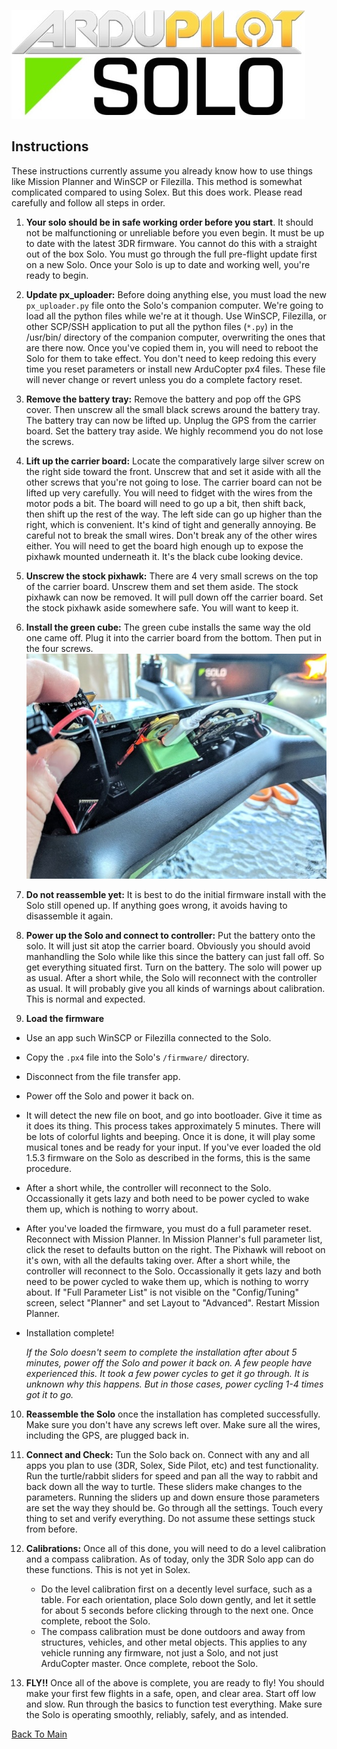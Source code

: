 ![Logo](https://github.com/ArduPilot/SoloScripts/blob/master/Misc/APsolo.jpg)

Instructions
------------
These instructions currently assume you already know how to use things like Mission Planner and WinSCP or Filezilla. This method is somewhat complicated compared to using Solex. But this does work. Please read carefully and follow all steps in order.

1. **Your solo should be in safe working order before you start**. It should not be malfunctioning or unreliable before you even begin. It must be up to date with the latest 3DR firmware. You cannot do this with a straight out of the box Solo. You must go through the full pre-flight update first on a new Solo.  Once your Solo is up to date and working well, you're ready to begin.

2. **Update px_uploader:** Before doing anything else, you must load the new `px_uploader.py` file onto the Solo's companion computer. We're going to load all the python files while we're at it though. Use WinSCP, Filezilla, or other SCP/SSH application to put all the python files (`*.py`) in the /usr/bin/ directory of the companion computer, overwriting the ones that are there now.  Once you've copied them in, you will need to reboot the Solo for them to take effect. You don't need to keep redoing this every time you reset parameters or install new ArduCopter px4 files. These file will never change or revert unless you do a complete factory reset.

3. **Remove the battery tray:** Remove the battery and pop off the GPS cover.  Then unscrew all the small black screws around the battery tray. The battery tray can now be lifted up.  Unplug the GPS from the carrier board.  Set the battery tray aside. We highly recommend you do not lose the screws.

4. **Lift up the carrier board:** Locate the comparatively large silver screw on the right side toward the front. Unscrew that and set it aside with all the other screws that you're not going to lose.  The carrier board can not be lifted up very carefully.  You will need to fidget with the wires from the motor pods a bit.  The board will need to go up a bit, then shift back, then shift up the rest of the way. The left side can go up higher than the right, which is convenient.  It's kind of tight and generally annoying.  Be careful not to break the small wires.  Don't break any of the other wires either.  You will need to get the board high enough up to expose the pixhawk mounted underneath it.  It's the black cube looking device.

5. **Unscrew the stock pixhawk:** There are 4 very small screws on the top of the carrier board. Unscrew them and set them aside. The stock pixhawk can now be removed. It will pull down off the carrier board. Set the stock pixhawk aside somewhere safe. You will want to keep it.

6. **Install the green cube:** The green cube installs the same way the old one came off.  Plug it into the carrier board from the bottom.  Then put in the four screws.
   ![Guts](https://github.com/ArduPilot/SoloScripts/blob/master/Misc/guts.jpg)

7. **Do not reassemble yet:** It is best to do the initial firmware install with the Solo still opened up. If anything goes wrong, it avoids having to disassemble it again. 

8. **Power up the Solo and connect to controller:** Put the battery onto the solo. It will just sit atop the carrier board. Obviously you should avoid manhandling the Solo while like this since the battery can just fall off. So get everything situated first.  Turn on the battery.  The solo will power up as usual. After a short while, the Solo will reconnect with the controller as usual. It will probably give you all kinds of warnings about calibration. This is normal and expected.

9. **Load the firmware**
 * Use an app such WinSCP or Filezilla connected to the Solo.
 * Copy the `.px4` file into the Solo's `/firmware/` directory.
 * Disconnect from the file transfer app.
 * Power off the Solo and power it back on.
 * It will detect the new file on boot, and go into bootloader. Give it time as it does its thing. This process takes approximately 5 minutes. There will be lots of colorful lights and beeping. Once it is done, it will play some musical tones and be ready for your input. If you've ever loaded the old 1.5.3 firmware on the Solo as described in the forms, this is the same procedure.
 * After a short while, the controller will reconnect to the Solo.  Occassionally it gets lazy and both need to be power cycled to wake them up, which is nothing to worry about.
 * After you've loaded the firmware, you must do a full parameter reset. Reconnect with Mission Planner. In Mission Planner's full parameter list, click the reset to defaults button on the right. The Pixhawk will reboot on it's own, with all the defaults taking over. After a short while, the controller will reconnect to the Solo.  Occassionally it gets lazy and both need to be power cycled to wake them up, which is nothing to worry about. If "Full Parameter List" is not visible on the "Config/Tuning" screen, select "Planner" and set Layout to "Advanced". Restart Mission Planner. 
 * Installation complete!
 
    _If the Solo doesn't seem to complete the installation after about 5 minutes, power off the Solo and power it back on.  A few people have experienced this. It took a few power cycles to get it go through. It is unknown why this happens.  But in those cases, power cycling 1-4 times got it to go._

10. **Reassemble the Solo** once the installation has completed successfully. Make sure you don't have any screws left over.  Make sure all the wires, including the GPS, are plugged back in.

11. **Connect and Check:** Tun the Solo back on. Connect with any and all apps you plan to use (3DR, Solex, Side Pilot, etc) and test functionality. Run the turtle/rabbit sliders for speed and pan all the way to rabbit and back down all the way to turtle. These sliders make changes to the parameters. Running the sliders up and down ensure those parameters are set the way they should be.  Go through all the settings. Touch every thing to set and verify everything. Do not assume these settings stuck from before. 

12. **Calibrations:** Once all of this done, you will need to do a level calibration and a compass calibration. As of today, only the 3DR Solo app can do these functions. This is not yet in Solex.
    * Do the level calibration first on a decently level surface, such as a table. For each orientation, place Solo down gently, and let it settle for about 5 seconds before clicking through to the next one. Once complete, reboot the Solo.
    * The compass calibration must be done outdoors and away from structures, vehicles, and other metal objects. This applies to any vehicle running any firmware, not just a Solo, and not just ArduCopter master. Once complete, reboot the Solo.

13. **FLY!!** Once all of the above is complete, you are ready to fly! You should make your first few flights in a safe, open, and clear area. Start off low and slow. Run through the basics to function test everything.  Make sure the Solo is operating smoothly, reliably, safely, and as intended.

[Back To Main](../master/README.md)